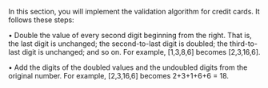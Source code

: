 In this section, you will implement the validation algorithm for
credit cards. It follows these steps:

• Double the value of every second digit beginning from the right.
That is, the last digit is unchanged; the second-to-last digit is doubled; the third-to-last digit is unchanged; and so on. For example,
[1,3,8,6] becomes [2,3,16,6].

• Add the digits of the doubled values and the undoubled digits from the original number. For example, [2,3,16,6] becomes
2+3+1+6+6 = 18.